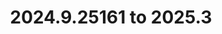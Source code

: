 ---
title: "2024.9.25161 to 2025.3"
linkTitle: "2024.9.25161 to 2025.3"
description: "Instructions to upgrade {{% ctx %}} 2024.9.25161 to 2025.3"
weight: 950
---